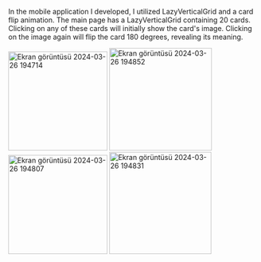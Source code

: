   In the mobile application I developed, I utilized LazyVerticalGrid and a card flip animation. The main page has a LazyVerticalGrid containing 20 cards. Clicking on any of these cards will initially show the card's image. Clicking on the image again will flip the card 180 degrees, revealing its meaning.

  


<img width="199" alt="Ekran görüntüsü 2024-03-26 194714" src="https://github.com/gzlays/TarotDeneme/assets/103950212/82fab043-239e-4232-841d-bee0dadf9446">


<img width="206" alt="Ekran görüntüsü 2024-03-26 194852" src="https://github.com/gzlays/TarotDeneme/assets/103950212/12bc1a10-2479-4d94-a963-4ed7a8f52d75">



<img width="199" alt="Ekran görüntüsü 2024-03-26 194807" src="https://github.com/gzlays/TarotDeneme/assets/103950212/58854df6-e1df-4ac0-b7ee-1516f83c1813">


<img width="205" alt="Ekran görüntüsü 2024-03-26 194831" src="https://github.com/gzlays/TarotDeneme/assets/103950212/0ee35568-691c-46da-acfe-acfab1c781e8">



